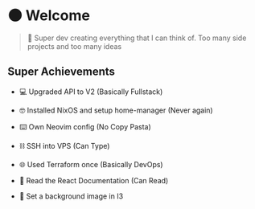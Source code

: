 # 🌑 Welcome

> 🦸 Super dev creating everything that I can think of.
> Too many side projects and too many ideas


## Super Achievements
- 💻 Upgraded API to V2 (Basically Fullstack)
  
- 🤓 Installed NixOS and setup home-manager (Never again)
  
- ⌨️ Own Neovim config (No Copy Pasta)
  
- ⛓️ SSH into VPS (Can Type)

- 🌐 Used Terraform once (Basically DevOps)
  
- 📖 Read the React Documentation (Can Read)
  
- 🍚 Set a background image in I3

